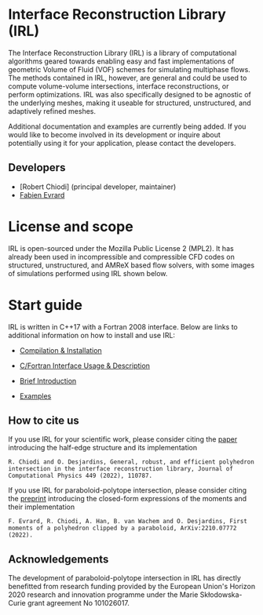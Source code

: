 # Interface Reconstruction Library (IRL)

The Interface Reconstruction Library (IRL) is a library of computational algorithms geared towards enabling easy and fast implementations of geometric Volume of Fluid (VOF) schemes for simulating multiphase flows. The methods contained in IRL, however, are general and could be used to compute volume-volume intersections, interface reconstructions, or perform optimizations. IRL was also specifically designed to be agnostic of the underlying meshes, making it useable for structured, unstructured, and adaptively refined meshes.

Additional documentation and examples are currently being added. If you would like to become involved in its development or inquire about potentially using it for your application, please contact the developers.

## Developers
- [Robert Chiodi] (principal developer, maintainer)
- [Fabien Evrard](mailto:fabien.evrard@cornell.edu)

# License and scope
IRL is open-sourced under the Mozilla Public License 2 (MPL2). It has already been used in incompressible and compressible CFD codes on structured, unstructured, and AMReX based flow solvers, with some images of simulations performed using IRL shown below.

# Start guide
IRL is written in C++17 with a Fortran 2008 interface. Below are links to additional information on how to install and use IRL:

- [Compilation & Installation](docs/markdown/install_main_page.md)

- [C/Fortran Interface Usage & Description](docs/markdown/interface_main_page.md)

- [Brief Introduction](docs/reference_powerpoint.pdf)

- [Examples](docs/markdown/examples_main_page.md)

## How to cite us
If you use IRL for your scientific work, please consider citing the [paper](https://doi.org/10.1016/j.jcp.2021.110787) introducing the half-edge structure and its implementation

    R. Chiodi and O. Desjardins, General, robust, and efficient polyhedron intersection in the interface reconstruction library, Journal of Computational Physics 449 (2022), 110787. 

If you use IRL for paraboloid-polytope intersection, please consider citing the [preprint](https://arxiv.org/abs/2210.07772) introducing the closed-form expressions of the moments and their implementation

    F. Evrard, R. Chiodi, A. Han, B. van Wachem and O. Desjardins, First moments of a polyhedron clipped by a paraboloid, ArXiv:2210.07772 (2022).

## Acknowledgements
The development of paraboloid-polytope intersection in IRL has directly benefitted from research funding provided by the European Union's Horizon 2020 research and innovation programme under the Marie Skłodowska-Curie grant agreement No 101026017.